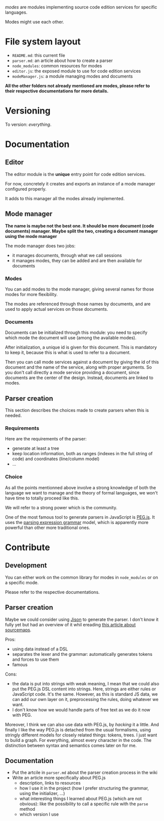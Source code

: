 _modes_ are modules implementing source code edition services for specific languages.

Modes might use each other.

# File system layout

* `README.md`: this current file
* `parser.md`: an article about how to create a parser
* `node_modules`: common resources for modes
* `editor.js`: the exposed module to use for code edition services
* `modeManager.js`: a module managing modes and documents

__All the other folders not already mentioned are modes, please refer to their respective documentations for more details.__

# Versioning

To version: _everything_.

# Documentation

## Editor

The editor module is the __unique__ entry point for code edition services.

For now, concretely it creates and exports an instance of a mode manager configured properly.

It adds to this manager all the modes already implemented.

## Mode manager

__The name is maybe not the best one. It should be more document (code documents) manager. Maybe split the two, creating a document manager using the mode manager__

The mode manager does two jobs:

* it manages documents, through what we call sessions
* it manages modes, they can be added and are then available for documents

### Modes

You can add modes to the mode manager, giving several names for those modes for more flexibility.

The modes are referenced through those names by documents, and are used to apply actual services on those documents.

### Documents

Documents can be initialized through this module: you need to specify which mode the document will use (among the available modes).

After initialization, a unique id is given for this document. This is mandatory to keep it, because this is what is used to refer to a document.

Then you can call mode services against a document by giving the id of this document and the name of the service, along with proper arguments. So you don't call directly a mode service providing a document, since documents are the center of the design. Instead, documents are linked to modes.

## Parser creation

This section describes the choices made to create parsers when this is needed.

### Requirements

Here are the requirements of the parser:

* generate at least a tree
* keep location information, both as ranges (indexes in the full string of code) and coordinates (line/column model)
* ...

### Choice

As all the points mentionned above involve a strong knowledge of both the language we want to manage and the theory of formal languages, we won't have time to totally proceed like this.

We will refer to a strong power which is the community.

One of the most famous tool to generate parsers in JavaScript is [PEG.js](http://pegjs.majda.cz/). It uses the [parsing expression grammar](http://en.wikipedia.org/wiki/Parsing_expression_grammar) model, which is apparently more powerful than other more traditional ones.

# Contribute

## Development

You can either work on the common library for modes in `node_modules` or on a specific mode.

Please refer to the respective documentations.


## Parser creation

Maybe we could consider using [Jison](https://github.com/zaach/jison) to generate the parser. I don't know it fully yet but had an overview of it whil ereading [this article about sourcemaps](https://hacks.mozilla.org/2013/05/compiling-to-javascript-and-debugging-with-source-maps/).

Pros:

* using data instead of a DSL
* separates the lexer and the grammar: automatically generates tokens and forces to use them
* famous

Cons:

* the data is put into strings with weak meaning, I mean that we could also put the PEG.js DSL content into strings. Here, strings are either rules or JavaScript code. It's the same. However, as this is standard JS data, we can add our own layer on it, preprocessing the rules, doing whatever we want.
* I don't know how we would handle parts of free text as we do it now with PEG.

Moreover, I think we can also use data with PEG.js, by _hacking_ it a little. And finally I like the way PEG.js is detached from the usual formalisms, using stringly different models for closely related things: tokens, trees. I just want to build a graph. For everything, almost every character in the code. The distinction between syntax and semantics comes later on for me.

## Documentation

* Put the artcile in `parser.md` about the parser creation process in the wiki
* Write an article more specifically about PEG.js
	* description, links to resources
	* how I use it in the project (how I prefer structuring the grammar, using the initializer, ...)
	* what interesting things I learned about PEG.js (which are not obvious): like the possibility to call a specific rule with the `parse` method
	* which version I use
